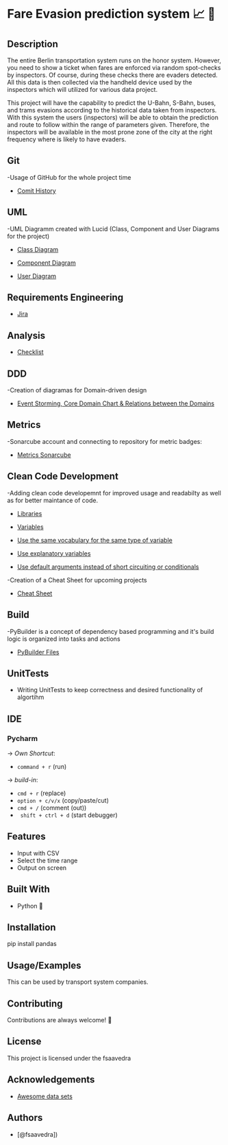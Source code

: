 # Fare Evasion prediction system :chart_with_upwards_trend: :station:


## Description

The entire Berlin transportation system runs on the honor system. However, you need to show a ticket when fares are enforced via random spot-checks by inspectors. Of course, during these checks there are evaders detected. All this data is then collected via the handheld device used by the inspectors which will utilized for various data project.


This project will have the capability to predict the U-Bahn, S-Bahn, buses, and trams evasions according to the historical data taken from inspectors. With this system the users (inspectors) will be able to obtain the prediction and route to follow within the range of parameters given. Therefore, the inspectors will be available in the most prone zone of the city at the right frequency where is likely to have evaders.

## Git

-Usage of GitHub for the whole project time

 - [Comit History](https://github.com/fsaavedra0003/Evasion_prediction/activity)

## UML

-UML Diagramm created with Lucid (Class, Component and User Diagrams for the project)

 - [Class Diagram](https://github.com/fsaavedra0003/Evasion_prediction/blob/main/class_diagram.png)

 - [Component Diagram](https://github.com/fsaavedra0003/Evasion_prediction/blob/main/component_diagram.png)

 - [User Diagram](https://github.com/fsaavedra0003/Evasion_prediction/blob/main/user_diagram.png)


## Requirements Engineering 

- [Jira](https://github.com/fsaavedra0003/Evasion_prediction/blob/main/class_diagram.png)


## Analysis

- [Checklist](https://github.com/fsaavedra0003/Evasion_prediction/blob/main/class_diagram.png)


## DDD

-Creation of diagramas for Domain-driven design 

 - [Event Storming, Core Domain Chart & Relations between the Domains ](https://github.com/fsaavedra0003/Evasion_prediction/blob/main/DDD.pdf)


## Metrics
-Sonarcube account and connecting to repository for metric badges:

- [Metrics Sonarcube](https://sonarcloud.io/project/overview?id=fsaavedra0003_Evasion_prediction)


## Clean Code Development
-Adding clean code developemnt for improved usage and readabilty as well as for better maintance of code.

- [Libraries](https://github.com/fsaavedra0003/Evasion_prediction/blob/56e0c907d30558fbfe8ed4d69dae6aec65c69782/load.py#L3-L7)

- [Variables](https://github.com/fsaavedra0003/Evasion_prediction/blob/56e0c907d30558fbfe8ed4d69dae6aec65c69782/load.py#L22-L23)

- [Use the same vocabulary for the same type of variable](https://github.com/fsaavedra0003/Evasion_prediction/blob/56e0c907d30558fbfe8ed4d69dae6aec65c69782/load.py#L3-L7)

- [Use explanatory variables](https://github.com/fsaavedra0003/Evasion_prediction/blob/56e0c907d30558fbfe8ed4d69dae6aec65c69782/load.py#L3-L7)


- [Use default arguments instead of short circuiting or conditionals](https://github.com/fsaavedra0003/Evasion_prediction/blob/56e0c907d30558fbfe8ed4d69dae6aec65c69782/load.py#L3-L7)


-Creation of a Cheat Sheet for upcoming projects

- [Cheat Sheet](https://github.com/fsaavedra0003/Evasion_prediction/blob/main/cheat_sheet)

## Build

-PyBuilder is a concept of dependency based programming and it's build logic is organized into tasks and actions
  
- [PyBuilder Files](https://github.com/fsaavedra0003/Evasion_prediction/blob/main/cheat_sheet)

## UnitTests

- Writing UnitTests to keep correctness and desired functionality of algortihm

## IDE


### Pycharm 
&rarr; *Own Shortcut*: 
- ```command + r``` (run) 
  
&rarr; *build-in*:
- ```cmd + r``` (replace) 
- ```option + c/v/x``` (copy/paste/cut)
- ```cmd + /``` (comment (out))  
- ``` shift + ctrl + d``` (start debugger)
  
## Features

- Input with CSV
- Select the time range
- Output on screen

## Built With
- Python :snake:
  
## Installation

pip install pandas
    
## Usage/Examples

This can be used by transport system companies.

## Contributing

Contributions are always welcome! :slightly_smiling_face:

## License

This project is licensed under the fsaavedra

## Acknowledgements

 - [Awesome data sets](https://www.kaggle.com/)


## Authors

- [@fsaavedra])

